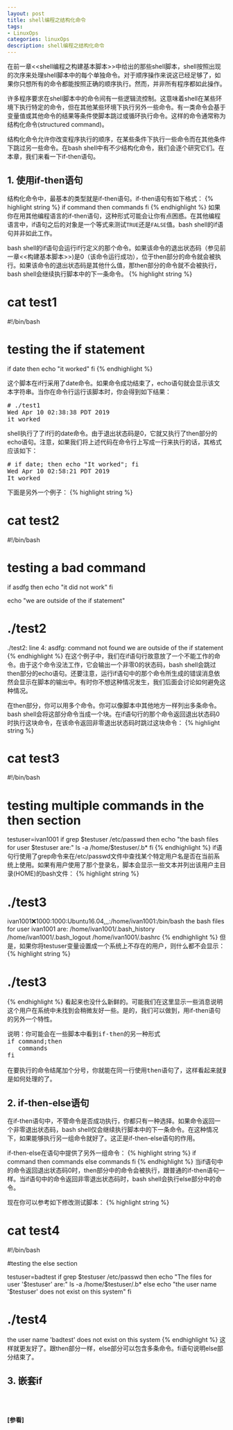 ```yaml
---
layout: post
title: shell编程之结构化命令
tags:
- LinuxOps
categories: linuxOps
description: shell编程之结构化命令
---
```



在前一章<<shell编程之构建基本脚本>>中给出的那些shell脚本，shell按照出现的次序来处理shell脚本中的每个单独命令。对于顺序操作来说这已经足够了，如果你只想所有的命令都能按照正确的顺序执行。然而，并非所有程序都如此操作。


许多程序要求在shell脚本中的命令间有一些逻辑流控制。这意味着shell在某些环境下执行特定的命令，但在其他某些环境下执行另外一些命令。有一类命令会基于变量值或其他命令的结果等条件使脚本跳过或循环执行命令。这样的命令通常称为结构化命令(structured command)。

结构化命令允许你改变程序执行的顺序，在某些条件下执行一些命令而在其他条件下跳过另一些命令。在bash shell中有不少结构化命令，我们会逐个研究它们。在本章，我们来看一下if-then语句。


<!-- more -->

## 1. 使用if-then语句
结构化命令中，最基本的类型就是if-then语句。if-then语句有如下格式：
{% highlight string %}
if command
then
   commands
fi
{% endhighlight %}
如果你在用其他编程语言的if-then语句，这种形式可能会让你有点困惑。在其他编程语言中，if语句之后的对象是一个等式来测试```TRUE```还是```FALSE```值。bash shell的if语句并非如此工作。

bash shell的if语句会运行if行定义的那个命令。如果该命令的退出状态码（参见前一章<<构建基本脚本>>)是0（该命令运行成功），位于then部分的命令就会被执行。如果该命令的退出状态码是其他什么值，那then部分的命令就不会被执行，bash shell会继续执行脚本中的下一条命令。
{% highlight string %}
# cat test1
#!/bin/bash

# testing the if statement
if date
then
   echo "it worked"
fi
{% endhighlight %}

这个脚本在if行采用了date命令。如果命令成功结束了，echo语句就会显示该文本字符串。当你在命令行运行该脚本时，你会得到如下结果：
<pre>
# ./test1
Wed Apr 10 02:38:38 PDT 2019
it worked
</pre>
shell执行了了if行的date命令。由于退出状态码是0，它就又执行了then部分的echo语句。注意，如果我们将上述代码在命令行上写成一行来执行的话，其格式应该如下：
<pre>
# if date; then echo "It worked"; fi
Wed Apr 10 02:58:21 PDT 2019
It worked
</pre>

下面是另外一个例子：
{% highlight string %}
# cat test2
#!/bin/bash

# testing a bad command
if asdfg
then
  echo "it did not work"
fi

echo "we are outside of the if statement"

# ./test2
./test2: line 4: asdfg: command not found
we are outside of the if statement
{% endhighlight %}
在这个例子中，我们在if语句行故意放了一个不能工作的命令。由于这个命令没法工作，它会输出一个非零0的状态码，bash shell会跳过then部分的echo语句。还要注意，运行if语句中的那个命令所生成的错误消息依然会显示在脚本的输出中。有时你不想这种情况发生，我们后面会讨论如何避免这种情况。

在then部分，你可以用多个命令。你可以像脚本中其他地方一样列出多条命令。bash shell会将这部分命令当成一个块。在if语句行的那个命令返回退出状态码0时执行这块命令，在该命令返回非零退出状态码时跳过这块命令：
{% highlight string %}
# cat test3
#!/bin/bash

# testing multiple commands in the then section

testuser=ivan1001
if grep $testuser /etc/passwd
then
   echo "the bash files for user $testuser are:"
   ls -a /home/$testuser/.b*
fi
{% endhighlight %}
if语句行使用了grep命令来在/etc/passwd文件中查找某个特定用户名是否在当前系统上使用。如果有用户使用了那个登录名，脚本会显示一些文本并列出该用户主目录(HOME)的bash文件：
{% highlight string %}
# ./test3
ivan1001:x:1000:1000:Ubuntu16.04,,,:/home/ivan1001:/bin/bash
the bash files for user ivan1001 are:
/home/ivan1001/.bash_history  /home/ivan1001/.bash_logout  /home/ivan1001/.bashrc
{% endhighlight %}
但是，如果你将testuser变量设置成一个系统上不存在的用户，则什么都不会显示：
{% highlight string %}
# ./test3
{% endhighlight %}
看起来也没什么新鲜的。可能我们在这里显示一些消息说明这个用户在系统中未找到会稍微友好一些。是的，我们可以做到，用if-then语句的另外一个特性。

<pre>
说明：你可能会在一些脚本中看到if-then的另一种形式
if command;then
   commands
fi

在要执行的命令结尾加个分号，你就能在同一行使用then语句了，这样看起来就更像其他编程语言中的if-then语句
是如何处理的了。
</pre>

## 2. if-then-else语句
在if-then语句中，不管命令是否成功执行，你都只有一种选择。如果命令返回一个非零退出状态码，bash shell仅会继续执行脚本中的下一条命令。在这种情况下，如果能够执行另一组命令就好了。这正是if-then-else语句的作用。

if-then-else在语句中提供了另外一组命令：
{% highlight string %}
if command
then
    commands
else
    commands
fi
{% endhighlight %}
当if语句中的命令返回退出状态码0时，then部分中的命令会被执行，跟普通的if-then语句一样。当if语句中的命令返回非零退出状态码时，bash shell会执行else部分中的命令。

现在你可以参考如下修改测试脚本：
{% highlight string %}
# cat test4
#!/bin/bash

#testing the else section

testuser=badtest
if grep $testuser /etc/passwd
then
   echo "The files for user '$testuser' are:"
   ls -a /home/$testuser/.b*
else
   echo "the user name '$testuser' does not exist on this system"
fi

# ./test4
the user name 'badtest' does not exist on this system
{% endhighlight %}
这样就更友好了。跟then部分一样，else部分可以包含多条命令。fi语句说明else部分结束了。

## 3. 嵌套if






<br />
<br />

**[参看]**






<br />
<br />
<br />



